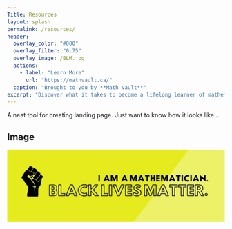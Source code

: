 ```yaml
---
Title: Resources
layout: splash
permalink: /resources/
header:
  overlay_color: "#000"
  overlay_filter: "0.75"
  overlay_image: /BLM.jpg
  actions:
    - label: "Learn More"
      url: "https://mathvault.ca/"
  caption: "Brought to you by **Math Vault**"
excerpt: "Discover what it takes to become a lifelong learner of mathematics — all of the while having fun doing so." 
---
```


A neat tool for creating landing page. Just want to know how it looks like...

## Image

![BLM](/BLM.jpg)
